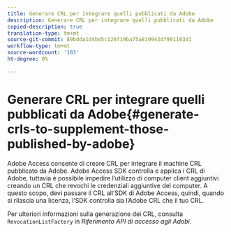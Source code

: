 ```yaml
---
title: Generare CRL per integrare quelli pubblicati da Adobe
description: Generare CRL per integrare quelli pubblicati da Adobe
copied-description: true
translation-type: tm+mt
source-git-commit: 89bdda1d4bd5c126f19ba75a819942df901183d1
workflow-type: tm+mt
source-wordcount: '103'
ht-degree: 0%

---
```



# Generare CRL per integrare quelli pubblicati da Adobe{#generate-crls-to-supplement-those-published-by-adobe}

Adobe Access consente di creare CRL per integrare il machine CRL pubblicato da Adobe. Adobe Access SDK controlla e applica i CRL di Adobe, tuttavia è possibile impedire l’utilizzo di computer client aggiuntivi creando un CRL che revochi le credenziali aggiuntive del computer. A questo scopo, devi passare il CRL all’SDK di Adobe Access, quindi, quando si rilascia una licenza, l’SDK controlla sia l’Adobe CRL che il tuo CRL.

Per ulteriori informazioni sulla generazione dei CRL, consulta `RevocationListFactory` in *Riferimento API di accesso agli Adobi*.
